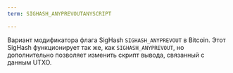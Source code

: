 ```yaml
---
term: SIGHASH_ANYPREVOUTANYSCRIPT

---
```

Вариант модификатора флага SigHash `SIGHASH_ANYPREVOUT` в Bitcoin. Этот SigHash функционирует так же, как `SIGHASH_ANYPREVOUT`, но дополнительно позволяет изменить скрипт вывода, связанный с данным UTXO.
